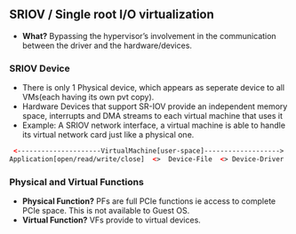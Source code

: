 ## SRIOV / Single root I/O virtualization
- **What?** Bypassing the hypervisor’s involvement in the communication between the driver and the hardware/devices.
### SRIOV Device
  - There is only 1 Physical device, which appears as seperate device to all VMs(each having its own pvt copy).
  - Hardware Devices that support SR-IOV provide an independent memory space, interrupts and DMA streams to each virtual machine that uses it
  - Example: A SRIOV network interface, a virtual machine is able to handle its virtual network card just like a physical one. 
```html
 <---------------------VirtualMachine[user-space]------------------->
Application[open/read/write/close]  <>  Device-File  <> Device-Driver        Hardware-Device(Disk)
```

### Physical and Virtual Functions
- **Physical Function?** PFs are full PCIe functions ie access to complete PCIe space. This is not available to Guest OS.
- **Virtual Function?** VFs provide to virtual devices.
